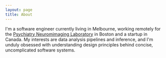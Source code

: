 ```yaml
---
layout: page
title: About
---
```


I'm a software engineer currently living in Melbourne, working remotely for the
[Psychiatry Neuromimaging Laboratory](http://pnl.bwh.harvard.edu) in Boston and
a startup in Canada.  My interests are data analysis pipelines and inference,
and I'm unduly obsessed with understanding design principles behind concise,
uncomplicated software systems.
